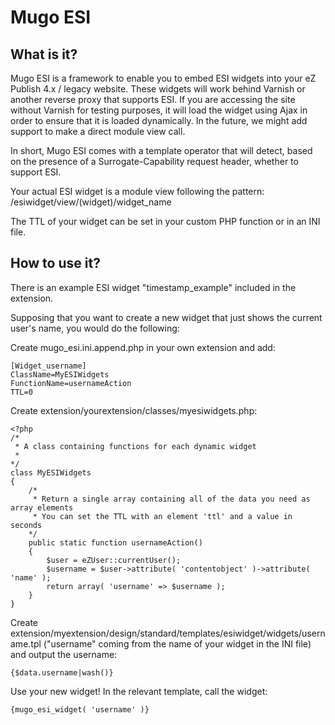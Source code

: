 Mugo ESI
==================

What is it?
-----------

Mugo ESI is a framework to enable you to embed ESI widgets into your eZ Publish 4.x / legacy website. These widgets will work behind Varnish or another reverse proxy that supports ESI. If you are accessing the site without Varnish for testing purposes, it will load the widget using Ajax in order to ensure that it is loaded dynamically. In the future, we might add support to make a direct module view call.

In short, Mugo ESI comes with a template operator that will detect, based on the presence of a Surrogate-Capability request header, whether to support ESI.

Your actual ESI widget is a module view following the pattern: /esiwidget/view/(widget)/widget_name

The TTL of your widget can be set in your custom PHP function or in an INI file.

How to use it?
--------------

There is an example ESI widget "timestamp_example" included in the extension.

Supposing that you want to create a new widget that just shows the current user's name, you would do the following:

Create mugo_esi.ini.append.php in your own extension and add:

    [Widget_username]
    ClassName=MyESIWidgets
    FunctionName=usernameAction
    TTL=0

Create extension/yourextension/classes/myesiwidgets.php:

    <?php
    /*
     * A class containing functions for each dynamic widget
     *
    */
    class MyESIWidgets
    {
        /*
         * Return a single array containing all of the data you need as array elements
         * You can set the TTL with an element 'ttl' and a value in seconds
        */
        public static function usernameAction()
        {
            $user = eZUser::currentUser();
            $username = $user->attribute( 'contentobject' )->attribute( 'name' );
            return array( 'username' => $username );
        }
    }


Create extension/myextension/design/standard/templates/esiwidget/widgets/username.tpl ("username" coming from the name of your widget in the INI file) and output the username:

    {$data.username|wash()}

Use your new widget! In the relevant template, call the widget:

    {mugo_esi_widget( 'username' )}